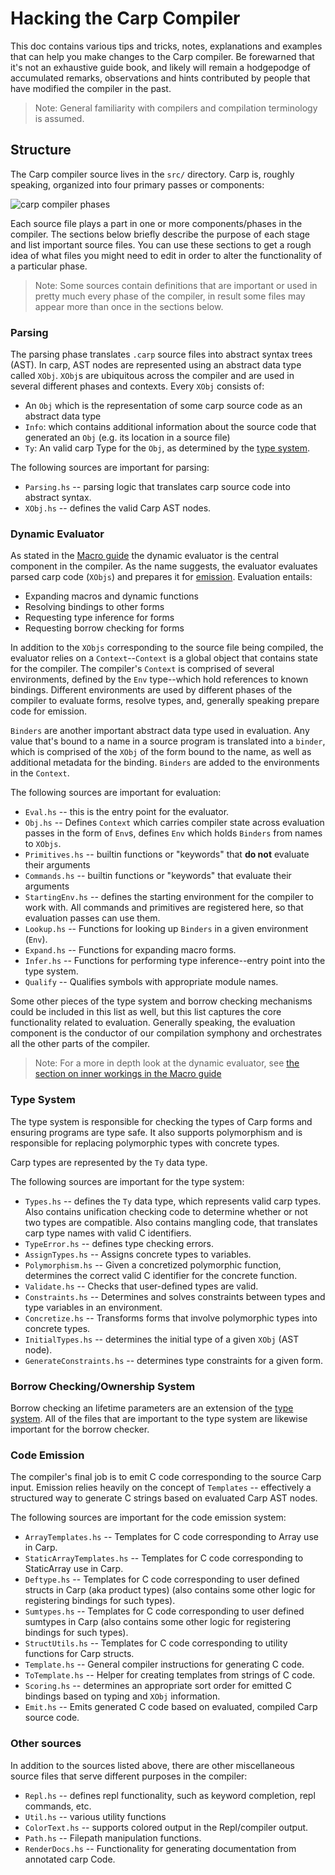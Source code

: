 # Hacking the Carp Compiler

This doc contains various tips and tricks, notes, explanations and examples
that can help you make changes to the Carp compiler. Be forewarned that it's
not an exhaustive guide book, and likely will remain a hodgepodge of
accumulated remarks, observations and hints contributed by people that have
modified the compiler in the past.

> Note: General familiarity with compilers and compilation terminology is
> assumed.

## Structure

The Carp compiler source lives in the `src/` directory. Carp is, roughly
speaking, organized into four primary passes or components:

![carp compiler phases](../compiler-passes.svg)

Each source file plays a part in one or more components/phases in the compiler.
The sections below briefly describe the purpose of each stage and list
important source files. You can use these sections to get a rough idea of what
files you might need to edit in order to alter the functionality of a
particular phase.
 
> Note: Some sources contain definitions that are important or used in pretty
> much every phase of the compiler, in result some files may appear more than
> once in the sections below.

### Parsing

The parsing phase translates `.carp` source files into abstract syntax trees
(AST). In carp, AST nodes are represented using an abstract data type called
`XObj`. `XObj`s are ubiquitous across the compiler and are used in several
different phases and contexts. Every `XObj` consists of:

- An `Obj` which is the representation of some carp source code as an abstract
  data type
- `Info`: which contains additional information about the source code that
  generated an `Obj` (e.g. its location in a source file)
- `Ty`: An valid carp Type for the `Obj`, as determined by the [type
  system](#type-system).

The following sources are important for parsing:

- `Parsing.hs` -- parsing logic that translates carp source code into abstract
  syntax.
- `XObj.hs` -- defines the valid Carp AST nodes.

### Dynamic Evaluator

As stated in the [Macro guide](Macros.md#inner-workings) the dynamic evaluator
is the central component in the compiler. As the name suggests, the evaluator
evaluates parsed carp code (`XObjs`) and prepares it for
[emission](#code-emission). Evaluation entails:

- Expanding macros and dynamic functions
- Resolving bindings to other forms
- Requesting type inference for forms
- Requesting borrow checking for forms

In addition to the `XObjs` corresponding to the source file being compiled, the
evaluator relies on a `Context`--`Context` is a global object that contains
state for the compiler. The compiler's `Context` is comprised of several
environments, defined by the `Env` type--which hold references to known
bindings. Different environments are used by different phases of the compiler
to evaluate forms, resolve types, and, generally speaking prepare code for
emission.

`Binders` are another important abstract data type used in evaluation. Any
value that's bound to a name in a source program is translated into a `binder`,
which is comprised of the `XObj` of the form bound to the name, as well as
additional metadata for the binding. `Binders` are added to the environments in
the `Context`.

The following sources are important for evaluation:

- `Eval.hs` -- this is the entry point for the evaluator.
- `Obj.hs` -- Defines `Context` which carries compiler state across
  evaluation passes in the form of `Env`s, defines `Env` which holds `Binders`
from names to `XObjs`.
- `Primitives.hs` -- builtin functions or "keywords" that **do not**
  evaluate their arguments
- `Commands.hs` -- builtin functions or "keywords" that evaluate their
  arguments
- `StartingEnv.hs` -- defines the starting environment for the compiler to
  work with. All commands and primitives are registered here, so that
evaluation passes can use them.
- `Lookup.hs` -- Functions for looking up `Binders` in a given environment
  (`Env`).
- `Expand.hs` -- Functions for expanding macro forms.
- `Infer.hs` -- Functions for performing type inference--entry point into the
  type system.
- `Qualify` -- Qualifies symbols with appropriate module names.

Some other pieces of the type system and borrow checking mechanisms could be
included in this list as well, but this list captures the core functionality
related to evaluation. Generally speaking, the evaluation component is the
conductor of our compilation symphony and orchestrates all the other parts of
the compiler.

> Note: For a more in depth look at the dynamic evaluator, see [the section on
> inner workings in the Macro guide](Macros.md#inner-workings)

### Type System

The type system is responsible for checking the types of Carp forms and
ensuring programs are type safe. It also supports polymorphism and is
responsible for replacing polymorphic types with concrete types.

Carp types are represented by the `Ty` data type.

The following sources are important for the type system:

- `Types.hs` -- defines the `Ty` data type, which represents valid carp types.
  Also contains unification checking code to determine whether or not two types
are compatible. Also contains mangling code, that translates carp type names
with valid C identifiers.
- `TypeError.hs` -- defines type checking errors.
- `AssignTypes.hs` -- Assigns concrete types to variables.
- `Polymorphism.hs` -- Given a concretized polymorphic function, determines the
  correct valid C identifier for the concrete function.
- `Validate.hs` -- Checks that user-defined types are valid.
- `Constraints.hs` --  Determines and solves constraints between types and type
  variables in an environment.
- `Concretize.hs` --  Transforms forms that involve polymorphic types into
  concrete types.
- `InitialTypes.hs` -- determines the initial type of a given `XObj` (AST
  node).
- `GenerateConstraints.hs` -- determines type constraints for a given form.

### Borrow Checking/Ownership System

Borrow checking an lifetime parameters are an extension of the [type
system](#type-system). All of the files that are important to the type system
are likewise important for the borrow checker.

### Code Emission

The compiler's final job is to emit C code corresponding to the source Carp
input. Emission relies heavily on the concept of `Templates` -- effectively a
structured way to generate C strings based on evaluated Carp AST nodes.

The following sources are important for the code emission system:

- `ArrayTemplates.hs` -- Templates for C code corresponding to Array use in
  Carp.
- `StaticArrayTemplates.hs` -- Templates for C code corresponding to
  StaticArray use in Carp.
- `Deftype.hs` -- Templates for C code corresponding to user defined structs in
  Carp (aka product types) (also contains some other logic for registering
bindings for such types).
- `Sumtypes.hs` -- Templates for C code corresponding to user defined sumtypes
  in Carp (also contains some other logic for registering bindings for such
types).
- `StructUtils.hs` -- Templates for C code corresponding to utility functions
  for Carp structs.
- `Template.hs` -- General compiler instructions for generating C code.
- `ToTemplate.hs` -- Helper for creating templates from strings of C code.
- `Scoring.hs` -- determines an appropriate sort order for emitted C bindings
  based on typing and `XObj` information.
- `Emit.hs` -- Emits generated C code based on evaluated, compiled Carp source
  code.

### Other sources

In addition to the sources listed above, there are other miscellaneous source
files that serve different purposes in the compiler:

- `Repl.hs` -- defines repl functionality, such as keyword completion, repl
  commands, etc.
- `Util.hs` -- various utility functions
- `ColorText.hs` -- supports colored output in the Repl/compiler output.
- `Path.hs` -- Filepath manipulation functions.
- `RenderDocs.hs` -- Functionality for generating documentation from annotated
  carp Code.

